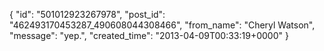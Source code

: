  {
   "id": "501012923267978",
   "post_id": "462493170453287_490608044308466",
   "from_name": "Cheryl Watson",
   "message": "yep.",
   "created_time": "2013-04-09T00:33:19+0000"
 }
